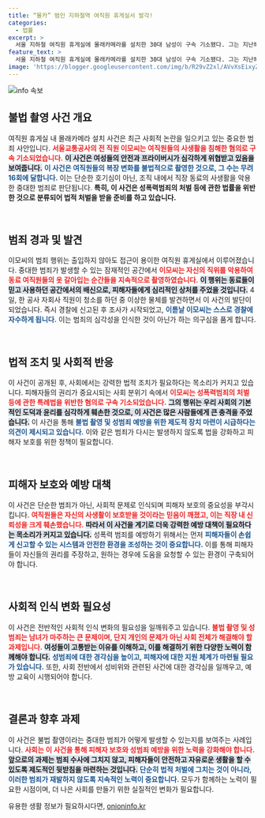 ```yaml
---
title: “몰카” 범인 지하철역 여직원 휴게실서 발각!
categories:
  - 법률
excerpt: >
  서울 지하철 여직원 휴게실에 몰래카메라를 설치한 30대 남성이 구속 기소됐다. 그는 지난해부터 올해까지 동료들의 사적인 순간을 불법 촬영하며 끔찍한 범죄를 저질렀다. 클릭해 자세히 알아보세요!
feature_text: >
  서울 지하철 여직원 휴게실에 몰래카메라를 설치한 30대 남성이 구속 기소됐다. 그는 지난해부터 올해까지 동료들의 사적인 순간을 불법 촬영하며 끔찍한 범죄를 저질렀다. 클릭해 자세히 알아보세요!
image: 'https://blogger.googleusercontent.com/img/b/R29vZ2xl/AVvXsEixyZcFfHzMRdzZMjFBmAUKJYCLCGyLL1o632UiGVXcaFdKo_bkvkuCioo0uUKlGfBVcT3P84aROyZIXSBEx3Aw5nCQ3pTgDom1WDC4m8eifvWiAmWEEVb4x6G_l8C0QH225ldMjyaFvpxGEBGNO37VmDTDMHGhJPq73UglMfDca1-0aw/s1600/blogspot.png'
---
```


<p><img src="https://blogger.googleusercontent.com/img/b/R29vZ2xl/AVvXsEixyZcFfHzMRdzZMjFBmAUKJYCLCGyLL1o632UiGVXcaFdKo_bkvkuCioo0uUKlGfBVcT3P84aROyZIXSBEx3Aw5nCQ3pTgDom1WDC4m8eifvWiAmWEEVb4x6G_l8C0QH225ldMjyaFvpxGEBGNO37VmDTDMHGhJPq73UglMfDca1-0aw/s1600/blogspot.png" alt="info 속보" /></p>

<h2 data-ke-size="size26">불법 촬영 사건 개요</h2>

<p data-ke-size="size16">여직원 휴게실 내 몰래카메라 설치 사건은 최근 사회적 논란을 일으키고 있는 중요한 범죄 사안입니다. <b><span style="color: #ee2323;">서울교통공사의 전 직원 이모씨는 여직원들의 사생활을 침해한 혐의로 구속 기소되었습니다.</span></b> <b><span style="background-color: #21538527;">이 사건은 여성들의 안전과 프라이버시가 심각하게 위협받고 있음을 보여줍니다.</span></b> <b><span style="color: #1a5490;">이 사건은 여직원들의 복장 변화를 불법적으로 촬영한 것으로, 그 수는 무려 16회에 달합니다.</span></b> 이는 단순한 호기심이 아닌, 조직 내에서 직장 동료의 사생활을 악용한 중대한 범죄로 판단됩니다. <b>특히, 이 사건은 성폭력범죄의 처벌 등에 관한 법률을 위반한 것으로 분류되어 법적 처벌을 받을 준비를 하고 있습니다.</b></p>

<p data-ke-size="size16">&nbsp;</p>

<h2 data-ke-size="size26">범죄 경과 및 발견</h2>

<p data-ke-size="size16">이모씨의 범죄 행위는 출입하지 않아도 접근이 용이한 여직원 휴게실에서 이루어졌습니다. 중대한 범죄가 발생할 수 있는 잠재적인 공간에서 <b><span style="color: #ee2323;">이모씨는 자신의 직위를 악용하여 동료 여직원들의 옷 갈아입는 순간들을 지속적으로 촬영하였습니다.</span></b> <b><span style="background-color: #21538527;">이 행위는 동료들이 믿고 사용하던 공간에서의 배신으로, 피해자들에게 심리적인 상처를 주었을 것입니다.</span></b> 4일, 한 공사 자회사 직원이 청소를 하던 중 이상한 물체를 발견하면서 이 사건의 발단이 되었습니다. 즉시 경찰에 신고된 후 조사가 시작되었고, <b><span style="color: #1a5490;">이튿날 이모씨는 스스로 경찰에 자수하게 됩니다.</span></b> 이는 범죄의 심각성을 인식한 것이 아닌가 하는 의구심을 품게 합니다.</p>

<p data-ke-size="size16">&nbsp;</p>

<h2 data-ke-size="size26">법적 조치 및 사회적 반응</h2>

<p data-ke-size="size16">이 사건이 공개된 후, 사회에서는 강력한 법적 조치가 필요하다는 목소리가 커지고 있습니다. 피해자들의 권리가 중요시되는 사회 분위기 속에서 <b><span style="color: #ee2323;">이모씨는 성폭력범죄의 처벌 등에 관한 특례법을 위반한 혐의로 구속 기소되었습니다.</span></b> <b><span style="background-color: #21538527;">그의 행위는 우리 사회의 기본적인 도덕과 윤리를 심각하게 훼손한 것으로, 이 사건은 많은 사람들에게 큰 충격을 주었습니다.</span></b> 이 사건을 통해 <b><span style="color: #1a5490;"> 불법 촬영 및 성범죄 예방을 위한 제도적 장치 마련이 시급하다는 의견이 제시되고 있습니다.</span></b> 이와 같은 범죄가 다시는 발생하지 않도록 법을 강화하고 피해자 보호를 위한 정책이 필요합니다.</p>

<p data-ke-size="size16">&nbsp;</p>

<h2 data-ke-size="size26">피해자 보호와 예방 대책</h2>

<p data-ke-size="size16">이 사건은 단순한 범죄가 아닌, 사회적 문제로 인식되며 피해자 보호의 중요성을 부각시킵니다. <b><span style="color: #ee2323;">여직원들은 자신의 사생활이 보호받을 것이라는 믿음이 깨졌고, 이는 직장 내 신뢰성을 크게 훼손했습니다.</span></b> <b><span style="background-color: #21538527;">따라서 이 사건을 계기로 더욱 강력한 예방 대책이 필요하다는 목소리가 커지고 있습니다.</span></b> 성폭력 범죄를 예방하기 위해서는 먼저 <b><span style="color: #1a5490;">피해자들이 손쉽게 신고할 수 있는 시스템과 안전한 환경을 조성하는 것이 중요합니다.</span></b> 이를 통해 피해자들이 자신들의 권리를 주장하고, 원하는 경우에 도움을 요청할 수 있는 환경이 구축되어야 합니다.</p>

<p data-ke-size="size16">&nbsp;</p>

<h2 data-ke-size="size26">사회적 인식 변화 필요성</h2>

<p data-ke-size="size16">이 사건은 전반적인 사회적 인식 변화의 필요성을 일깨워주고 있습니다. <b><span style="color: #ee2323;">불법 촬영 및 성범죄는 남녀가 마주하는 큰 문제이며, 단지 개인의 문제가 아닌 사회 전체가 해결해야 할 과제입니다.</span></b> <b><span style="background-color: #21538527;">여성들이 고통받는 이유를 이해하고, 이를 해결하기 위한 다양한 노력이 함께해야 합니다.</span></b> <b><span style="color: #1a5490;">성범죄에 대한 경각심을 높이고, 피해자에 대한 지원 체계가 마련될 필요가 있습니다.</span></b> 또한, 사회 전반에서 성비위와 관련된 사건에 대한 경각심을 일깨우고, 예방 교육이 시행되어야 합니다.</p>

<p data-ke-size="size16">&nbsp;</p>

<h2 data-ke-size="size26">결론과 향후 과제</h2>

<p data-ke-size="size16">이 사건은 불법 촬영이라는 중대한 범죄가 어떻게 발생할 수 있는지를 보여주는 사례입니다. <b><span style="color: #ee2323;">사회는 이 사건을 통해 피해자 보호와 성범죄 예방을 위한 노력을 강화해야 합니다.</span></b> <b><span style="background-color: #21538527;">앞으로의 과제는 범죄 수사에 그치지 않고, 피해자들이 안전하고 자유로운 생활을 할 수 있도록 제도적인 뒷받침을 마련하는 것입니다.</span></b> <b><span style="color: #1a5490;">단순히 법적 처벌에 그치는 것이 아니라, 이러한 범죄가 재발하지 않도록 지속적인 노력이 중요합니다.</span></b> 모두가 함께하는 노력이 필요한 시점이며, 더 나은 사회를 만들기 위한 실질적인 변화가 필요합니다.</p>
유용한 생활 정보가 필요하시다면, <a href="https://onioninfo.kr" rel="dofollow">onioninfo.kr</a>


